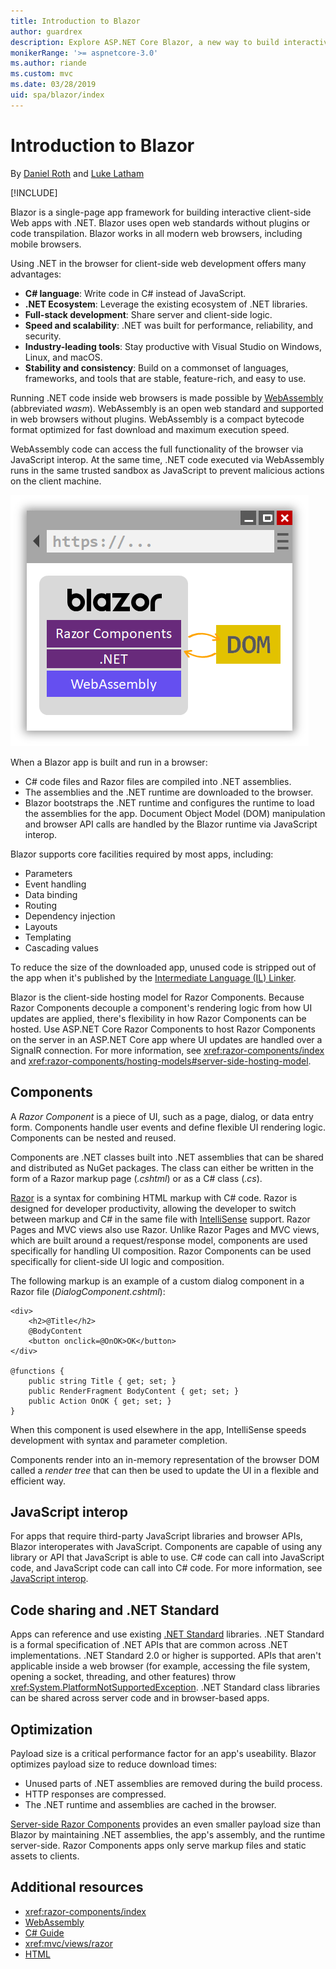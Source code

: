 ```yaml
---
title: Introduction to Blazor
author: guardrex
description: Explore ASP.NET Core Blazor, a new way to build interactive client-side apps with .NET that run in the browser with WebAssembly.
monikerRange: '>= aspnetcore-3.0'
ms.author: riande
ms.custom: mvc
ms.date: 03/28/2019
uid: spa/blazor/index
---
```

# Introduction to Blazor

By [Daniel Roth](https://github.com/danroth27) and [Luke Latham](https://github.com/guardrex)

[!INCLUDE[](~/includes/razor-components-preview-notice.md)]

Blazor is a single-page app framework for building interactive client-side Web apps with .NET. Blazor uses open web standards without plugins or code transpilation. Blazor works in all modern web browsers, including mobile browsers.

Using .NET in the browser for client-side web development offers many advantages:

* **C# language**: Write code in C# instead of JavaScript.
* **.NET Ecosystem**: Leverage the existing ecosystem of .NET libraries.
* **Full-stack development**: Share server and client-side logic.
* **Speed and scalability**: .NET was built for performance, reliability, and security.
* **Industry-leading tools**: Stay productive with Visual Studio on Windows, Linux, and macOS.
* **Stability and consistency**:  Build on a commonset of languages, frameworks, and tools that are stable, feature-rich, and easy to use.

Running .NET code inside web browsers is made possible by [WebAssembly](http://webassembly.org) (abbreviated *wasm*). WebAssembly is an open web standard and supported in web browsers without plugins. WebAssembly is a compact bytecode format optimized for fast download and maximum execution speed.

WebAssembly code can access the full functionality of the browser via JavaScript interop. At the same time, .NET code executed via WebAssembly runs in the same trusted sandbox as JavaScript to prevent malicious actions on the client machine.

![Blazor runs .NET code in the browser with WebAssembly.](index/_static/blazor.png)

When a Blazor app is built and run in a browser:

* C# code files and Razor files are compiled into .NET assemblies.
* The assemblies and the .NET runtime are downloaded to the browser.
* Blazor bootstraps the .NET runtime and configures the runtime to load the assemblies for the app. Document Object Model (DOM) manipulation and browser API calls are handled by the Blazor runtime via JavaScript interop.

Blazor supports core facilities required by most apps, including:

* Parameters
* Event handling
* Data binding
* Routing
* Dependency injection
* Layouts
* Templating
* Cascading values

To reduce the size of the downloaded app, unused code is stripped out of the app when it's published by the [Intermediate Language (IL) Linker](xref:host-and-deploy/razor-components-blazor/configure-linker).

Blazor is the client-side hosting model for Razor Components. Because Razor Components decouple a component's rendering logic from how UI updates are applied, there's flexibility in how Razor Components can be hosted. Use ASP.NET Core Razor Components to host Razor Components on the server in an ASP.NET Core app where UI updates are handled over a SignalR connection. For more information, see <xref:razor-components/index> and <xref:razor-components/hosting-models#server-side-hosting-model>. 

## Components

A *Razor Component* is a piece of UI, such as a page, dialog, or data entry form. Components handle user events and define flexible UI rendering logic. Components can be nested and reused.

Components are .NET classes built into .NET assemblies that can be shared and distributed as NuGet packages. The class can either be written in the form of a Razor markup page (*.cshtml*) or as a C# class (*.cs*).

[Razor](xref:mvc/views/razor) is a syntax for combining HTML markup with C# code. Razor is designed for developer productivity, allowing the developer to switch between markup and C# in the same file with [IntelliSense](/visualstudio/ide/using-intellisense) support. Razor Pages and MVC views also use Razor. Unlike Razor Pages and MVC views, which are built around a request/response model, components are used specifically for handling UI composition. Razor Components can be used specifically for client-side UI logic and composition.

The following markup is an example of a custom dialog component in a Razor file (*DialogComponent.cshtml*):

```cshtml
<div>
    <h2>@Title</h2>
    @BodyContent
    <button onclick=@OnOK>OK</button>
</div>

@functions {
    public string Title { get; set; }
    public RenderFragment BodyContent { get; set; }
    public Action OnOK { get; set; }
}
```

When this component is used elsewhere in the app, IntelliSense speeds development with syntax and parameter completion.

Components render into an in-memory representation of the browser DOM called a *render tree* that can then be used to update the UI in a flexible and efficient way.

## JavaScript interop

For apps that require third-party JavaScript libraries and browser APIs, Blazor interoperates with JavaScript. Components are capable of using any library or API that JavaScript is able to use. C# code can call into JavaScript code, and JavaScript code can call into C# code. For more information, see [JavaScript interop](xref:razor-components/javascript-interop).

## Code sharing and .NET Standard

Apps can reference and use existing [.NET Standard](/dotnet/standard/net-standard) libraries. .NET Standard is a formal specification of .NET APIs that are common across .NET implementations. .NET Standard 2.0 or higher is supported. APIs that aren't applicable inside a web browser (for example, accessing the file system, opening a socket, threading, and other features) throw <xref:System.PlatformNotSupportedException>. .NET Standard class libraries can be shared across server code and in browser-based apps.

## Optimization

Payload size is a critical performance factor for an app's useability. Blazor optimizes payload size to reduce download times:

* Unused parts of .NET assemblies are removed during the build process.
* HTTP responses are compressed.
* The .NET runtime and assemblies are cached in the browser.

[Server-side Razor Components](xref:razor-components/index) provides an even smaller payload size than Blazor by maintaining .NET assemblies, the app's assembly, and the runtime server-side. Razor Components apps only serve markup files and static assets to clients.

## Additional resources

* <xref:razor-components/index>
* [WebAssembly](http://webassembly.org/)
* [C# Guide](/dotnet/csharp/)
* <xref:mvc/views/razor>
* [HTML](https://www.w3.org/html/)
